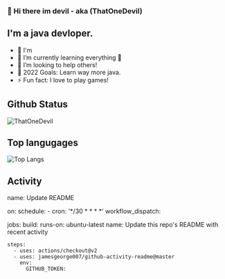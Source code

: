 
### 👋 Hi there im devil - aka (ThatOneDevil)

## I'm a java devloper.

- 🔭 I'm 
- 🌱 I’m currently learning everything 🤣
- 👯 I’m looking to help others!
- 🥅 2022 Goals: Learn way more java.
- ⚡ Fun fact: I love to play games!


## Github Status

![ThatOneDevil](https://github-readme-stats.vercel.app/api?username=thatonedevil&show_icons=true&theme=radical&hide_border=true)


## Top langugages


![Top Langs](https://github-readme-stats.vercel.app/api/top-langs/?username=thatonedevil&layout=compact&theme=radical)


## Activity
<!--START_SECTION:activity-->

name: Update README

on:
  schedule:
    - cron: '*/30 * * * *'
  workflow_dispatch:

jobs:
  build:
    runs-on: ubuntu-latest
    name: Update this repo's README with recent activity

    steps:
      - uses: actions/checkout@v2
      - uses: jamesgeorge007/github-activity-readme@master
        env:
          GITHUB_TOKEN:
